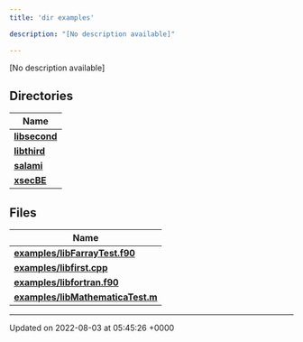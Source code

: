 ```yaml
---
title: 'dir examples'

description: "[No description available]"

---
```







[No description available]

## Directories

| Name           |
| -------------- |
| **[libsecond](/documentation/code/main/files/dir_dff073d442c794c2989394115bec1e2e/#dir-libsecond)**  |
| **[libthird](/documentation/code/main/files/dir_c35c44b862b82d6b9b19a560498428d3/#dir-libthird)**  |
| **[salami](/documentation/code/main/files/dir_69fa228ebecc3dc4f9a2f9d9b10a1247/#dir-salami)**  |
| **[xsecBE](/documentation/code/main/files/dir_a78c512b56e271af296e1e64c966e8c5/#dir-xsecbe)**  |

## Files

| Name           |
| -------------- |
| **[examples/libFarrayTest.f90](/documentation/code/main/files/libfarraytest_8f90/#file-libfarraytest.f90)**  |
| **[examples/libfirst.cpp](/documentation/code/main/files/libfirst_8cpp/#file-libfirst.cpp)**  |
| **[examples/libfortran.f90](/documentation/code/main/files/libfortran_8f90/#file-libfortran.f90)**  |
| **[examples/libMathematicaTest.m](/documentation/code/main/files/libmathematicatest_8m/#file-libmathematicatest.m)**  |






-------------------------------

Updated on 2022-08-03 at 05:45:26 +0000

